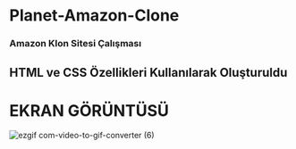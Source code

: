 ﻿# Planet-Amazon-Clone

<h3> Amazon Klon Sitesi Çalışması </h3> 

<h2> HTML ve CSS Özellikleri Kullanılarak Oluşturuldu</h2>

# EKRAN GÖRÜNTÜSÜ
![ezgif com-video-to-gif-converter (6)](https://github.com/kaymakhasan/Planet-Amazon-Clone/assets/147662994/37d1e096-0158-47e6-9d5d-c72cbd442bc4)

